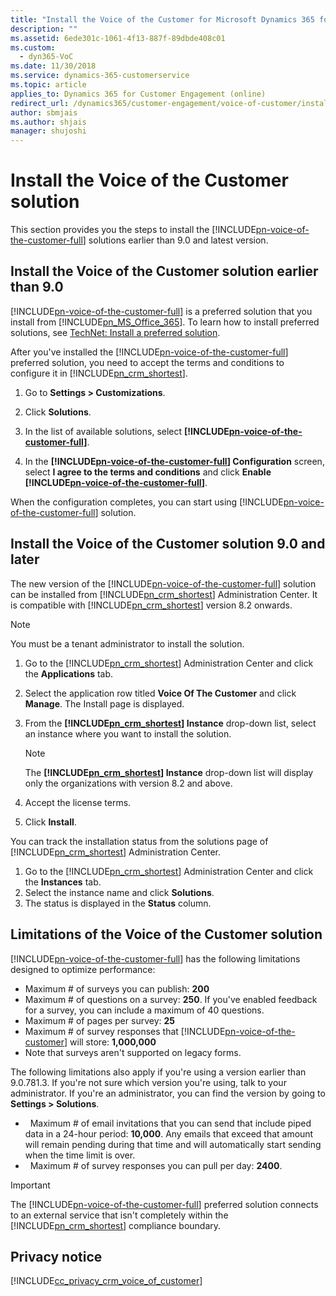 ```yaml
---
title: "Install the Voice of the Customer for Microsoft Dynamics 365 for Customer Engagement preferred solution | MicrosoftDocs"
description: ""
ms.assetid: 6ede301c-1061-4f13-887f-89dbde408c01
ms.custom:
  - dyn365-VoC
ms.date: 11/30/2018
ms.service: dynamics-365-customerservice
ms.topic: article
applies_to: Dynamics 365 for Customer Engagement (online)
redirect_url: /dynamics365/customer-engagement/voice-of-customer/install-solution
author: sbmjais
ms.author: shjais
manager: shujoshi
---
```

# Install the Voice of the Customer solution
This section provides you the steps to install the [!INCLUDE[pn-voice-of-the-customer-full](../includes/pn-voice-of-the-customer-full.md)] solutions earlier than 9.0 and latest version.

## Install the Voice of the Customer solution earlier than 9.0

[!INCLUDE[pn-voice-of-the-customer-full](../includes/pn-voice-of-the-customer-full.md)] is a preferred solution that you install from [!INCLUDE[pn_MS_Office_365](../includes/pn-ms-office-365.md)]. To learn how to install preferred solutions, see [TechNet: Install a preferred solution](https://technet.microsoft.com/library/dn878909).  
  
After you've installed the [!INCLUDE[pn-voice-of-the-customer-full](../includes/pn-voice-of-the-customer-full.md)] preferred solution, you need to accept the terms and conditions to configure it in [!INCLUDE[pn_crm_shortest](../includes/pn-crm-shortest.md)]. 
 
 
1. Go to **Settings > Customizations**.  
  
2. Click **Solutions**.  
  
3. In the list of available solutions, select **[!INCLUDE[pn-voice-of-the-customer-full](../includes/pn-voice-of-the-customer-full.md)]**.  
  
4. In the **[!INCLUDE[pn-voice-of-the-customer-full](../includes/pn-voice-of-the-customer-full.md)] Configuration** screen, select **I agree to the terms  and conditions** and click **Enable [!INCLUDE[pn-voice-of-the-customer-full](../includes/pn-voice-of-the-customer-full.md)]**.  
  
When  the configuration completes, you can start using [!INCLUDE[pn-voice-of-the-customer-full](../includes/pn-voice-of-the-customer-full.md)] solution.  
  
## Install the Voice of the Customer solution 9.0 and later

The new version of the [!INCLUDE[pn-voice-of-the-customer-full](../includes/pn-voice-of-the-customer-full.md)] solution can be installed from [!INCLUDE[pn_crm_shortest](../includes/pn-crm-shortest.md)] Administration Center. It is compatible with [!INCLUDE[pn_crm_shortest](../includes/pn-crm-shortest.md)] version 8.2 onwards.

> [!Note]
> You must be a tenant administrator to install the solution.

1. Go to the [!INCLUDE[pn_crm_shortest](../includes/pn-crm-shortest.md)] Administration Center and click the **Applications** tab.
2. Select the application row titled **Voice Of The Customer** and click **Manage**. The Install page is displayed.
3. From the **[!INCLUDE[pn_crm_shortest](../includes/pn-crm-shortest.md)] Instance** drop-down list, select an instance where you want to install the solution.
  
   > [!Note]
   > The **[!INCLUDE[pn_crm_shortest](../includes/pn-crm-shortest.md)] Instance** drop-down list will display only the organizations with version 8.2 and above.

4. Accept the license terms.
5. Click **Install**.

You can track the installation status from the solutions page of [!INCLUDE[pn_crm_shortest](../includes/pn-crm-shortest.md)] Administration Center.

1. Go to the [!INCLUDE[pn_crm_shortest](../includes/pn-crm-shortest.md)] Administration Center and click the **Instances** tab.
2. Select the instance name and click **Solutions**.
3. The status is displayed in the **Status** column.

## Limitations of the Voice of the Customer solution

[!INCLUDE[pn-voice-of-the-customer-full](../includes/pn-voice-of-the-customer-full.md)] has the following limitations designed to optimize performance:  
  
- Maximum # of surveys you can publish: **200**  
- Maximum # of questions on a survey: **250**. If you've enabled feedback for a survey, you can include a maximum of 40 questions.  
- Maximum # of pages per survey: **25**  
- Maximum # of survey responses that [!INCLUDE[pn-voice-of-the-customer](../includes/pn-voice-of-the-customer.md)] will store: **1,000,000** 
- Note that surveys aren't supported on legacy forms. 
   
The following limitations also apply if you're using a version earlier than 9.0.781.3. If you're not sure which version you're using, talk to your administrator. If you're an administrator, you can find the version by going to **Settings > Solutions**.

-   Maximum # of email invitations that you can send that include piped data in a 24-hour period: **10,000**. Any emails that exceed that amount will remain pending during that time and will automatically start sending when the time limit is over.  
-   Maximum # of survey responses you can pull per day: **2400**.

> [!IMPORTANT]
>  The [!INCLUDE[pn-voice-of-the-customer-full](../includes/pn-voice-of-the-customer-full.md)] preferred solution connects to an external service that isn't completely within the [!INCLUDE[pn_crm_shortest](../includes/pn-crm-shortest.md)] compliance boundary.

## Privacy notice  
 [!INCLUDE[cc_privacy_crm_voice_of_customer](../includes/cc-privacy-crm-voice-of-customer.md)]  
  

